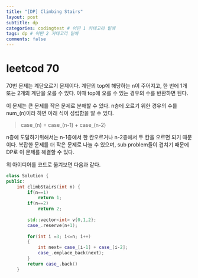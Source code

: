 ```yaml
---
title: "[DP] Climbing Stairs"
layout: post
subtitle: dp
categories: codingtest # 어떤 1 카테고리 밑에
tags: dp # 어떤 2 카테고리 밑에
comments: false
---
```

# leetcod 70
70번 문제는 계단오르기 문제이다. 계단의 top에 해당하는 n이 주어지고, 한 번에 1개 또는 2개의 계단을 오를 수 있다. 이때 top에 오를 수 있는 경우의 수를 반환하면 된다.

이 문제는 큰 문제를 작은 문제로 분해할 수 있다. n층에 오르기 위한 경우의 수를 num_(n)이라 하면 아래 식이 성립함을 알 수 있다.
> case_(n) = case_(n-1) + case_(n-2)

n층에 도달하기위해서는 n-1층에서 한 칸오르거나 n-2층에서 두 칸을 오르면 되기 때문이다. 복잡한 문제를 더 작은 문제로 나눌 수 있으며, sub problem들이 겹치기 때문에 DP로 이 문제를 해결할 수 있다.

위 아이디어를 코드로 옮겨보면 다음과 같다.

```c++
class Solution {
public:
    int climbStairs(int n) {
        if(n==1)
            return 1;
        if(n==2)
            return 2;
        
        std::vector<int> v{0,1,2};
        case_.reserve(n+1);
        
        for(int i =3; i<=n; i++)
        {
            int next= case_[i-1] + case_[i-2];
            case_.emplace_back(next);
        }
        return case_.back()
    }

```